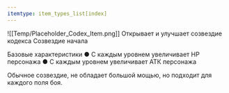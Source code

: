 ```yaml
---
itemtype: item_types_list[index]
---
```

![[Temp/Placeholder_Codex_Item.png]]
Открывает и улучшает созвездие кодекса Созвездие начала

Базовые характеристики
● С каждым уровнем увеличивает HP персонажа
● С каждым уровнем увеличивает АТК персонажа

Обычное созвездие, не обладает большой мощью, но подходит для каждого поля боя.
